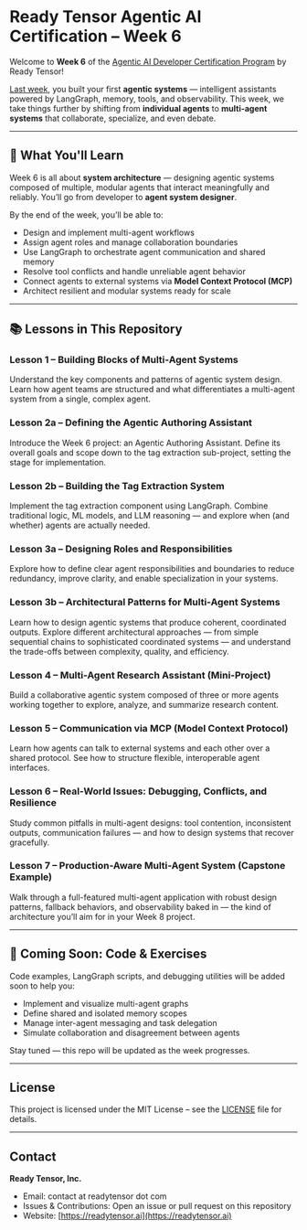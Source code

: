 # Ready Tensor Agentic AI Certification – Week 6

Welcome to **Week 6** of the [Agentic AI Developer Certification Program](https://app.readytensor.ai/publications/HrJ0xWtLzLNt) by Ready Tensor!

[Last week](https://github.com/readytensor/rt-agentic-ai-cert-week5), you built your first **agentic systems** — intelligent assistants powered by LangGraph, memory, tools, and observability. This week, we take things further by shifting from **individual agents** to **multi-agent systems** that collaborate, specialize, and even debate.

---

## 🧠 What You'll Learn

Week 6 is all about **system architecture** — designing agentic systems composed of multiple, modular agents that interact meaningfully and reliably. You’ll go from developer to **agent system designer**.

By the end of the week, you’ll be able to:

- Design and implement multi-agent workflows
- Assign agent roles and manage collaboration boundaries
- Use LangGraph to orchestrate agent communication and shared memory
- Resolve tool conflicts and handle unreliable agent behavior
- Connect agents to external systems via **Model Context Protocol (MCP)**
- Architect resilient and modular systems ready for scale

---

## 📚 Lessons in This Repository

### Lesson 1 – Building Blocks of Multi-Agent Systems

Understand the key components and patterns of agentic system design. Learn how agent teams are structured and what differentiates a multi-agent system from a single, complex agent.

### Lesson 2a – Defining the Agentic Authoring Assistant

Introduce the Week 6 project: an Agentic Authoring Assistant. Define its overall goals and scope down to the tag extraction sub-project, setting the stage for implementation.

### Lesson 2b – Building the Tag Extraction System

Implement the tag extraction component using LangGraph. Combine traditional logic, ML models, and LLM reasoning — and explore when (and whether) agents are actually needed.

### Lesson 3a – Designing Roles and Responsibilities

Explore how to define clear agent responsibilities and boundaries to reduce redundancy, improve clarity, and enable specialization in your systems.

### Lesson 3b – Architectural Patterns for Multi-Agent Systems

Learn how to design agentic systems that produce coherent, coordinated outputs. Explore different architectural approaches — from simple sequential chains to sophisticated coordinated systems — and understand the trade-offs between complexity, quality, and efficiency.

### Lesson 4 – Multi-Agent Research Assistant (Mini-Project)

Build a collaborative agentic system composed of three or more agents working together to explore, analyze, and summarize research content.

### Lesson 5 – Communication via MCP (Model Context Protocol)

Learn how agents can talk to external systems and each other over a shared protocol. See how to structure flexible, interoperable agent interfaces.

### Lesson 6 – Real-World Issues: Debugging, Conflicts, and Resilience

Study common pitfalls in multi-agent designs: tool contention, inconsistent outputs, communication failures — and how to design systems that recover gracefully.

### Lesson 7 – Production-Aware Multi-Agent System (Capstone Example)

Walk through a full-featured multi-agent application with robust design patterns, fallback behaviors, and observability baked in — the kind of architecture you’ll aim for in your Week 8 project.

---

## 🚀 Coming Soon: Code & Exercises

Code examples, LangGraph scripts, and debugging utilities will be added soon to help you:

- Implement and visualize multi-agent graphs
- Define shared and isolated memory scopes
- Manage inter-agent messaging and task delegation
- Simulate collaboration and disagreement between agents

Stay tuned — this repo will be updated as the week progresses.

---

## License

This project is licensed under the MIT License – see the [LICENSE](LICENSE) file for details.

---

## Contact

**Ready Tensor, Inc.**

- Email: contact at readytensor dot com
- Issues & Contributions: Open an issue or pull request on this repository
- Website: [https://readytensor.ai](https://readytensor.ai)
